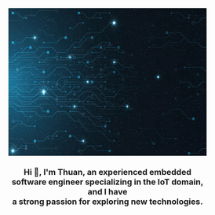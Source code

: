 <!DOCTYPE html>
<html lang="en">

<head>
    <meta charset="UTF-8">
    <meta name="viewport" content="width=device-width, initial-scale=1.0">
    <title>Document</title>
    <style>
        * {
            padding: 0;
            margin: 0;
            box-sizing: border-box;
        }
    </style>
</head>

<body>
    <div class="container" style="max-width: 1024px; margin: auto;">
        <a href="https://github.com/thuan1091996">
            <div style=" display: flex; justify-content: center;">
                <img src="./images/preview.png" alt="MasterHead" style="width: 100%; height: 300px;">
            </div>
        </a>
        <div style="display: flex; justify-content: center;">
            <h3 style="text-align: center; width: 1024px;">
                Hi 👋, I'm Thuan, an experienced embedded software engineer specializing in the IoT domain, and I
                have <br> a strong passion for exploring new technologies.
            </h3>
        </div>
    </div>
</body>

</html>
